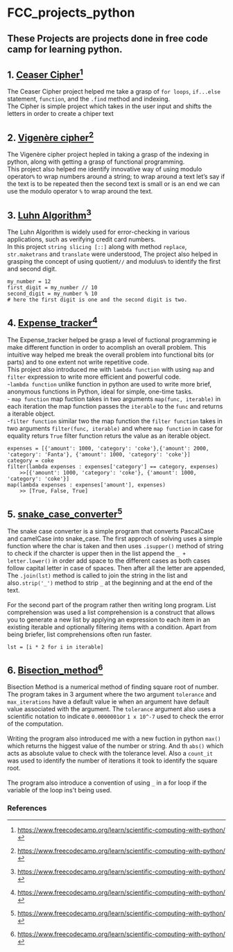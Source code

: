 # FCC_projects_python
These Projects are projects done in free code camp for learning python.
---
## 1. [Ceaser Cipher](https://github.com/Ujen-Manandhar/FCC_projects_python/blob/main/1.%20Ceaser_cipher.ipynb)[^1]<br/>
The Ceaser Cipher project helped me take a grasp of `for loops`, `if...else` statement, `function`, and the `.find` method and indexing. <br/> 
The Cipher is simple project which takes in the user input and shifts the letters in order to create a chiper text<br/>

## 2. [Vigenère cipher](https://github.com/Ujen-Manandhar/FCC_projects_python/blob/main/2.%20Vigen%C3%A8re%20cipher.ipynb)[^1]
The Vigenère cipher project hepled in taking a grasp of the indexing in python, along with getting a grasp of functional programming. <br/>
This project also helped me identify innovative way of using modulo operator`%` to wrap numbers around a string; to wrap around a text let’s say if the text is to be repeated then the second text is small or is an end we can use the modulo operator `%` to wrap around the text.

## 3. [Luhn Algorithm](https://github.com/Ujen-Manandhar/FCC_projects_python/blob/main/3.%20Luhn_algo.ipynb)[^1]
The Luhn Algorithm is widely used for error-checking in various applications, such as verifying credit card numbers.<br/>
In this project `string slicing [::]` along with method `replace`, `str.maketrans` and `translate` were understood, The project also helped in grasping the concept of using quotient`//` and modulus`%` to identify the first and second digit.<br/>
```
my_number = 12
first_digit = my_number // 10
second_digit = my_number % 10
# here the first digit is one and the second digit is two.
```
## 4. [Expense_tracker](https://github.com/Ujen-Manandhar/FCC_projects_python/blob/main/4.%20Expense_tracker.ipynb)[^1]
The Expense_tracker helped be grasp a level of fuctional programming ie make different function in order to acomplish an overall problem. This intuitive way helped me break the overall problem into functional bits (or parts) and to one extent not write repetitive code.<br/>
This project also introduced me with `lambda function` with using `map` and `filter` expression to write more efficient and powerful code.<br/>
    -`lambda function` unlike function in python are used to write more brief, anonymous functions in Python, ideal for simple, one-time tasks.<br/>
    - `map function` map fuction takes in two arguments `map(func, iterable)` in each iteration the map function passes the `iterable` to the `func` and returns a iterable object.<br/>
    -`filter function` similar two the map function the `filter function` takes in two arguments `filter(func, iterable)` and where `map function` in case for equality returs `True` filter function returs the value as an iterable object.<br/>

```
expenses = [{'amount': 1000, 'category': 'coke'},{'amount': 2000, 'category': 'Fanta'}, {'amount': 1000, 'category': 'coke'}]
category = coke
filter(lambda expenses : expenses['category'] == category, expenses)
    >>[{'amount': 1000, 'category': 'coke'}, {'amount': 1000, 'category': 'coke'}]
map(lambda expenses : expenses['amount'], expenses)
    >> [True, False, True]
```
## 5. [snake_case_converter](https://github.com/Ujen-Manandhar/FCC_projects_python/blob/main/5.%20snake_case_converter.ipynb)[^1]
The snake case converter is a simple program that converts PascalCase and camelCase into snake_case. The first approch of solving uses a simple function where the char is taken and then uses `.isupper()` method of string to check if the charcter is upper then in the list append the `_ + letter.lower()` in order add space to the different cases as both cases follow capital letter in case of spaces. Then after all the letter are appended, The `.join(lst)` method is called to join the string in the list and also`.strip('_')` method to strip `_` at the beginning and at the end of the text.<br/>
<br/>
For the second part of the program rather then writing long program. List comprehension was used a list comprehension is a construct that allows you to generate a new list by applying an expression to each item in an existing iterable and optionally filtering items with a condition. Apart from being briefer, list comprehensions often run faster.<br/>

```
lst = [i * 2 for i in iterable]
```
## 6. [Bisection_method](https://github.com/Ujen-Manandhar/FCC_projects_python/blob/main/6.%20Bisection_method.ipynb)[^1]
Bisection Method is a numerical method of finding square root of number. The program takes in 3 argument where the two argument `tolerance` and `max_iterations` have a default value ie when an argument have default value associated with the argument. The `tolerance` argument also uses a scientific notation to indicate `0.0000001`or `1 x 10^-7` used to check the error of the computation.<br/>
<br/>
Writing the program also introduced me with a new fuction in python `max()` which returns the higgest value of the number or string. And th `abs()` which acts as absolute value to check with the tolerance level. Also a `count_it` was used to identify the number of iterations it took to identify the square root.<br/>
<br/>
The program also introduce a convention of using `_` in a for loop if the variable of the loop ins't being used.<br/>

### References
[^1]: https://www.freecodecamp.org/learn/scientific-computing-with-python/
